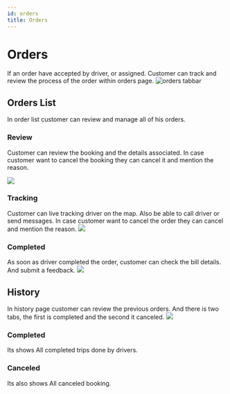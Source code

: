```yaml
---
id: orders
title: Orders
---
```


# Orders
If an order have accepted by driver, or assigned. Customer can track and review the process of the order within orders page.
![orders tabbar](assets/img/Orders/orders_tabbar.jpg)

## Orders List
In order list customer can review and manage all of his orders. 

### Review
Customer can review the booking and the details associated.
In case customer want to cancel the booking they can cancel it and mention the reason.
 
![](assets/img/Orders/order_schedule.jpg)

### Tracking
Customer can live tracking driver on the map. Also be able to call driver or send messages. 
In case customer want to cancel the order they can cancel  and mention the reason. 
![](assets/img/Orders/track_driver.jpg)

### Completed
As soon as driver completed the order, customer can check the bill details. 
And submit a feedback.
![](assets/img/Orders/bill.jpg)

## History
In history page customer can review the previous orders.
And there is two tabs, the first is completed  and the second it canceled.
![](assets/img/Orders/history_desc.jpg)

### Completed
Its shows All completed trips done by drivers.

### Canceled 
Its also shows All canceled booking.